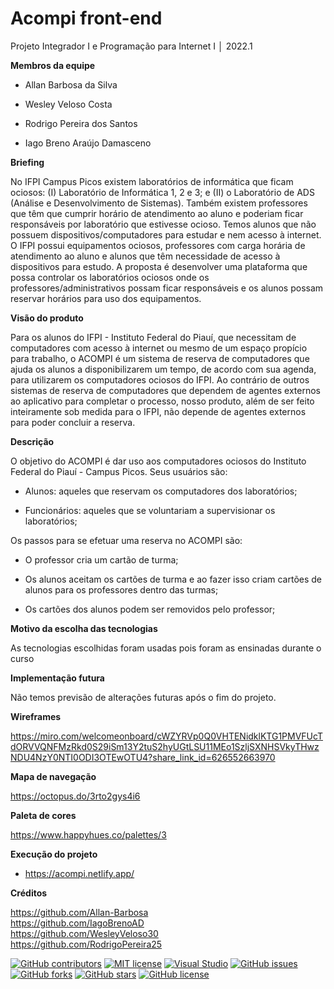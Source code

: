 # Acompi front-end
Projeto Integrador I e Programação para Internet I │ 2022.1

**Membros da equipe**

- Allan Barbosa da Silva

- Wesley Veloso Costa

- Rodrigo Pereira dos Santos

- Iago Breno Araújo Damasceno

**Briefing**

No IFPI Campus Picos existem laboratórios de informática que ficam ociosos: (I) Laboratório de Informática 1, 2 e 3; e (II) o Laboratório de ADS (Análise e Desenvolvimento de Sistemas). Também existem professores que têm que cumprir horário de atendimento ao aluno e poderiam ficar responsáveis por laboratório
que estivesse ocioso. Temos alunos que não possuem dispositivos/computadores para estudar e nem acesso à internet. O IFPI possui equipamentos ociosos, professores
com carga horária de atendimento ao aluno e alunos que têm necessidade de acesso à dispositivos para estudo. A proposta é desenvolver uma plataforma que possa controlar os laboratórios ociosos onde os professores/administrativos possam ficar responsáveis e os alunos possam reservar horários para uso dos equipamentos.

**Visão do produto**

Para os alunos do IFPI - Instituto Federal do Piauí, que necessitam de computadores com acesso à internet ou mesmo de um espaço propício para trabalho, o ACOMPI é 
um sistema de reserva de computadores que ajuda os alunos a disponibilizarem um tempo, de acordo com sua agenda, para utilizarem os computadores ociosos do IFPI. 
Ao contrário de outros sistemas de reserva de computadores que dependem de agentes externos ao aplicativo para completar o processo, nosso produto, além de ser 
feito inteiramente sob medida para o IFPI, não depende de agentes externos para poder concluir a reserva.

**Descrição**

O objetivo do ACOMPI é dar uso aos computadores ociosos do Instituto Federal do Piauí - Campus Picos. Seus usuários são:

- Alunos: aqueles que reservam os computadores dos laboratórios;

- Funcionários: aqueles que se voluntariam a supervisionar os laboratórios;

Os passos para se efetuar uma reserva no ACOMPI são:

- O professor cria um cartão de turma;

- Os alunos aceitam os cartões de turma e ao fazer isso criam cartões de alunos para os professores dentro das turmas;

- Os cartões dos alunos podem ser removidos pelo professor;

**Motivo da escolha das tecnologias**

As tecnologias escolhidas foram usadas pois foram as ensinadas durante o curso

**Implementação futura**

Não temos previsão de alterações futuras após o fim do projeto.

**Wireframes**

https://miro.com/welcomeonboard/cWZYRVp0Q0VHTENidklKTG1PMVFUcTdORVVQNFMzRkd0S29iSm13Y2tuS2hyUGtLSU11MEo1SzljSXNHSVkyTHwzNDU4NzY0NTI0ODI3OTEwOTU4?share_link_id=626552663970

**Mapa de navegação**

https://octopus.do/3rto2gys4i6

**Paleta de cores**

https://www.happyhues.co/palettes/3

**Execução do projeto**

- https://acompi.netlify.app/


**Créditos**

https://github.com/Allan-Barbosa <br />
https://github.com/IagoBrenoAD <br />
https://github.com/WesleyVeloso30 <br />
https://github.com/RodrigoPereira25 <br />


[![GitHub contributors](https://img.shields.io/github/contributors/ifpi-picos/acompi-back-end)](https://github.com/ifpi-picos/acompi-back-end/contributors/)
[![MIT license](https://img.shields.io/badge/License-MIT-blue.svg)](https://lbesson.mit-license.org/)
[![Visual Studio](https://badgen.net/badge/icon/visualstudio?icon=visualstudio&label)](https://visualstudio.microsoft.com)
[![GitHub issues](https://img.shields.io/github/issues/ifpi-picos/acompi-back-end)](https://github.com/ifpi-picos/acompi-back-end/issues)
[![GitHub forks](https://img.shields.io/github/forks/ifpi-picos/acompi-back-end)](https://github.com/ifpi-picos/acompi-back-end/network)
[![GitHub stars](https://img.shields.io/github/stars/ifpi-picos/acompi-back-end)](https://github.com/ifpi-picos/acompi-back-end/stargazers)
[![GitHub license](https://img.shields.io/github/license/ifpi-picos/acompi-back-end)](https://github.com/ifpi-picos/acompi-back-end/blob/main/LICENSE)
